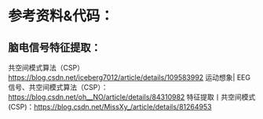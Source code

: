 # 参考资料&代码：
## 脑电信号特征提取：
共空间模式算法（CSP）https://blog.csdn.net/iceberg7012/article/details/109583992
运动想象| EEG信号、共空间模式算法（CSP）：https://blog.csdn.net/oh__NO/article/details/84310982
特征提取丨共空间模式 (CSP)：https://blog.csdn.net/MissXy_/article/details/81264953
